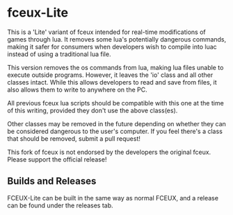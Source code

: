 # fceux-Lite 

This is a 'Lite' variant of fceux intended for real-time modifications of games through lua. It removes some lua's potentially dangerous commands, making it safer for consumers when developers wish to compile into luac instead of using a traditional lua file.

This version removes the os commands from lua, making lua files unable to execute outside programs. However, it leaves the 'io' class and all other classes intact. While this allows developers to read and save from files, it also allows them to write to anywhere on the PC.

All previous fceux lua scripts should be compatible with this one at the time of this writing, provided they don't use the above class(es).

Other classes may be removed in the future depending on whether they can be considered dangerous to the user's computer. If you feel there's a class that should be removed, submit a pull request!

This fork of fceux is not endorsed by the developers the original fceux. Please support the official release!

## Builds and Releases

FCEUX-Lite can be built in the same way as normal FCEUX, and a release can be found under the releases tab.

